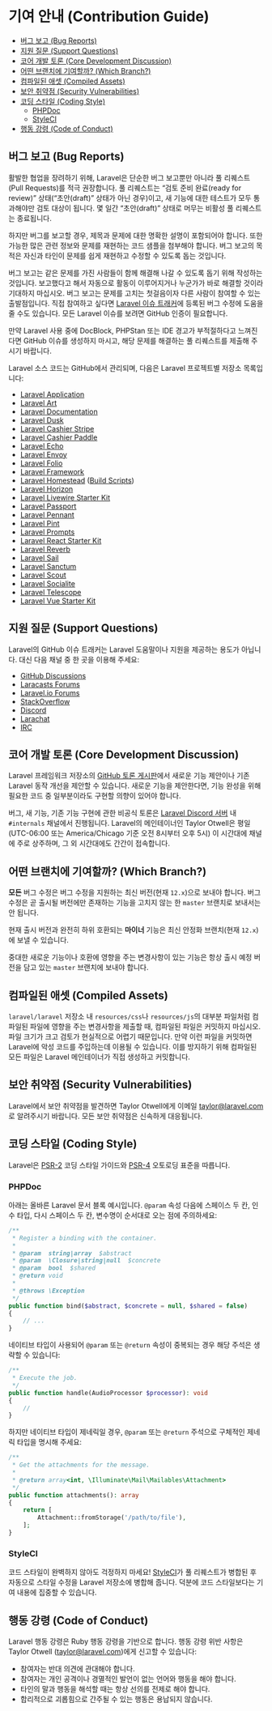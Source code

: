 # 기여 안내 (Contribution Guide)

- [버그 보고 (Bug Reports)](#bug-reports)
- [지원 질문 (Support Questions)](#support-questions)
- [코어 개발 토론 (Core Development Discussion)](#core-development-discussion)
- [어떤 브랜치에 기여할까? (Which Branch?)](#which-branch)
- [컴파일된 애셋 (Compiled Assets)](#compiled-assets)
- [보안 취약점 (Security Vulnerabilities)](#security-vulnerabilities)
- [코딩 스타일 (Coding Style)](#coding-style)
    - [PHPDoc](#phpdoc)
    - [StyleCI](#styleci)
- [행동 강령 (Code of Conduct)](#code-of-conduct)

<a name="bug-reports"></a>
## 버그 보고 (Bug Reports)

활발한 협업을 장려하기 위해, Laravel은 단순한 버그 보고뿐만 아니라 풀 리퀘스트(Pull Requests)를 적극 권장합니다. 풀 리퀘스트는 “검토 준비 완료(ready for review)” 상태(“초안(draft)” 상태가 아닌 경우)이고, 새 기능에 대한 테스트가 모두 통과해야만 검토 대상이 됩니다. 몇 일간 “초안(draft)” 상태로 머무는 비활성 풀 리퀘스트는 종료됩니다.

하지만 버그를 보고할 경우, 제목과 문제에 대한 명확한 설명이 포함되어야 합니다. 또한 가능한 많은 관련 정보와 문제를 재현하는 코드 샘플을 첨부해야 합니다. 버그 보고의 목적은 자신과 타인이 문제를 쉽게 재현하고 수정할 수 있도록 돕는 것입니다.

버그 보고는 같은 문제를 가진 사람들이 함께 해결해 나갈 수 있도록 돕기 위해 작성하는 것입니다. 보고했다고 해서 자동으로 활동이 이루어지거나 누군가가 바로 해결할 것이라 기대하지 마십시오. 버그 보고는 문제를 고치는 첫걸음이자 다른 사람이 참여할 수 있는 출발점입니다. 직접 참여하고 싶다면 [Laravel 이슈 트래커](https://github.com/issues?q=is%3Aopen+is%3Aissue+label%3Abug+user%3Alaravel)에 등록된 버그 수정에 도움을 줄 수도 있습니다. 모든 Laravel 이슈를 보려면 GitHub 인증이 필요합니다.

만약 Laravel 사용 중에 DocBlock, PHPStan 또는 IDE 경고가 부적절하다고 느껴진다면 GitHub 이슈를 생성하지 마시고, 해당 문제를 해결하는 풀 리퀘스트를 제출해 주시기 바랍니다.

Laravel 소스 코드는 GitHub에서 관리되며, 다음은 Laravel 프로젝트별 저장소 목록입니다:

<div class="content-list" markdown="1">

- [Laravel Application](https://github.com/laravel/laravel)
- [Laravel Art](https://github.com/laravel/art)
- [Laravel Documentation](https://github.com/laravel/docs)
- [Laravel Dusk](https://github.com/laravel/dusk)
- [Laravel Cashier Stripe](https://github.com/laravel/cashier)
- [Laravel Cashier Paddle](https://github.com/laravel/cashier-paddle)
- [Laravel Echo](https://github.com/laravel/echo)
- [Laravel Envoy](https://github.com/laravel/envoy)
- [Laravel Folio](https://github.com/laravel/folio)
- [Laravel Framework](https://github.com/laravel/framework)
- [Laravel Homestead](https://github.com/laravel/homestead) ([Build Scripts](https://github.com/laravel/settler))
- [Laravel Horizon](https://github.com/laravel/horizon)
- [Laravel Livewire Starter Kit](https://github.com/laravel/livewire-starter-kit)
- [Laravel Passport](https://github.com/laravel/passport)
- [Laravel Pennant](https://github.com/laravel/pennant)
- [Laravel Pint](https://github.com/laravel/pint)
- [Laravel Prompts](https://github.com/laravel/prompts)
- [Laravel React Starter Kit](https://github.com/laravel/react-starter-kit)
- [Laravel Reverb](https://github.com/laravel/reverb)
- [Laravel Sail](https://github.com/laravel/sail)
- [Laravel Sanctum](https://github.com/laravel/sanctum)
- [Laravel Scout](https://github.com/laravel/scout)
- [Laravel Socialite](https://github.com/laravel/socialite)
- [Laravel Telescope](https://github.com/laravel/telescope)
- [Laravel Vue Starter Kit](https://github.com/laravel/vue-starter-kit)

</div>

<a name="support-questions"></a>
## 지원 질문 (Support Questions)

Laravel의 GitHub 이슈 트래커는 Laravel 도움말이나 지원을 제공하는 용도가 아닙니다. 대신 다음 채널 중 한 곳을 이용해 주세요:

<div class="content-list" markdown="1">

- [GitHub Discussions](https://github.com/laravel/framework/discussions)
- [Laracasts Forums](https://laracasts.com/discuss)
- [Laravel.io Forums](https://laravel.io/forum)
- [StackOverflow](https://stackoverflow.com/questions/tagged/laravel)
- [Discord](https://discord.gg/laravel)
- [Larachat](https://larachat.co)
- [IRC](https://web.libera.chat/?nick=artisan&channels=#laravel)

</div>

<a name="core-development-discussion"></a>
## 코어 개발 토론 (Core Development Discussion)

Laravel 프레임워크 저장소의 [GitHub 토론 게시판](https://github.com/laravel/framework/discussions)에서 새로운 기능 제안이나 기존 Laravel 동작 개선을 제안할 수 있습니다. 새로운 기능을 제안한다면, 기능 완성을 위해 필요한 코드 중 일부분이라도 구현할 의향이 있어야 합니다.

버그, 새 기능, 기존 기능 구현에 관한 비공식 토론은 [Laravel Discord 서버](https://discord.gg/laravel) 내 `#internals` 채널에서 진행됩니다. Laravel의 메인테이너인 Taylor Otwell은 평일(UTC-06:00 또는 America/Chicago 기준 오전 8시부터 오후 5시) 이 시간대에 채널에 주로 상주하며, 그 외 시간대에도 간간이 접속합니다.

<a name="which-branch"></a>
## 어떤 브랜치에 기여할까? (Which Branch?)

**모든** 버그 수정은 버그 수정을 지원하는 최신 버전(현재 `12.x`)으로 보내야 합니다. 버그 수정은 곧 출시될 버전에만 존재하는 기능을 고치지 않는 한 `master` 브랜치로 보내서는 안 됩니다.

현재 출시 버전과 완전히 하위 호환되는 **마이너** 기능은 최신 안정화 브랜치(현재 `12.x`)에 보낼 수 있습니다.

중대한 새로운 기능이나 호환에 영향을 주는 변경사항이 있는 기능은 항상 출시 예정 버전을 담고 있는 `master` 브랜치에 보내야 합니다.

<a name="compiled-assets"></a>
## 컴파일된 애셋 (Compiled Assets)

`laravel/laravel` 저장소 내 `resources/css`나 `resources/js`의 대부분 파일처럼 컴파일된 파일에 영향을 주는 변경사항을 제출할 때, 컴파일된 파일은 커밋하지 마십시오. 파일 크기가 크고 검토가 현실적으로 어렵기 때문입니다. 만약 이런 파일을 커밋하면 Laravel에 악성 코드를 주입하는데 이용될 수 있습니다. 이를 방지하기 위해 컴파일된 모든 파일은 Laravel 메인테이너가 직접 생성하고 커밋합니다.

<a name="security-vulnerabilities"></a>
## 보안 취약점 (Security Vulnerabilities)

Laravel에서 보안 취약점을 발견하면 Taylor Otwell에게 이메일 <a href="mailto:taylor@laravel.com">taylor@laravel.com</a>로 알려주시기 바랍니다. 모든 보안 취약점은 신속하게 대응됩니다.

<a name="coding-style"></a>
## 코딩 스타일 (Coding Style)

Laravel은 [PSR-2](https://github.com/php-fig/fig-standards/blob/master/accepted/PSR-2-coding-style-guide.md) 코딩 스타일 가이드와 [PSR-4](https://github.com/php-fig/fig-standards/blob/master/accepted/PSR-4-autoloader.md) 오토로딩 표준을 따릅니다.

<a name="phpdoc"></a>
### PHPDoc

아래는 올바른 Laravel 문서 블록 예시입니다. `@param` 속성 다음에 스페이스 두 칸, 인수 타입, 다시 스페이스 두 칸, 변수명이 순서대로 오는 점에 주의하세요:

```php
/**
 * Register a binding with the container.
 *
 * @param  string|array  $abstract
 * @param  \Closure|string|null  $concrete
 * @param  bool  $shared
 * @return void
 *
 * @throws \Exception
 */
public function bind($abstract, $concrete = null, $shared = false)
{
    // ...
}
```

네이티브 타입이 사용되어 `@param` 또는 `@return` 속성이 중복되는 경우 해당 주석은 생략할 수 있습니다:

```php
/**
 * Execute the job.
 */
public function handle(AudioProcessor $processor): void
{
    //
}
```

하지만 네이티브 타입이 제네릭일 경우, `@param` 또는 `@return` 주석으로 구체적인 제네릭 타입을 명시해 주세요:

```php
/**
 * Get the attachments for the message.
 *
 * @return array<int, \Illuminate\Mail\Mailables\Attachment>
 */
public function attachments(): array
{
    return [
        Attachment::fromStorage('/path/to/file'),
    ];
}
```

<a name="styleci"></a>
### StyleCI

코드 스타일이 완벽하지 않아도 걱정하지 마세요! [StyleCI](https://styleci.io/)가 풀 리퀘스트가 병합된 후 자동으로 스타일 수정을 Laravel 저장소에 병합해 줍니다. 덕분에 코드 스타일보다는 기여 내용에 집중할 수 있습니다.

<a name="code-of-conduct"></a>
## 행동 강령 (Code of Conduct)

Laravel 행동 강령은 Ruby 행동 강령을 기반으로 합니다. 행동 강령 위반 사항은 Taylor Otwell (taylor@laravel.com)에게 신고할 수 있습니다:

<div class="content-list" markdown="1">

- 참여자는 반대 의견에 관대해야 합니다.
- 참여자는 개인 공격이나 경멸적인 발언이 없는 언어와 행동을 해야 합니다.
- 타인의 말과 행동을 해석할 때는 항상 선의를 전제로 해야 합니다.
- 합리적으로 괴롭힘으로 간주될 수 있는 행동은 용납되지 않습니다.

</div>